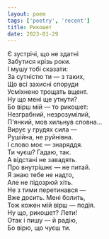 ```yaml
---
layout: poem
tags: ['poetry', 'recent']
title: Рикошет
date: 2023-01-29
---
```


Є зустрічі, що не здатні<br>
Забутися крізь роки.<br>
І мушу тобі сказати:<br>
За сутністю ти — з таких,<br>
Що всі захисні споруди<br>
Усміхнено трощать вщент.<br>
Ну що мені ще утнути?<br>
Бо вірш мій — то рикошет:<br>
Незграбний, незрозумілий,<br>
П'янкий, мов хильнув сповна...<br>
Вирує у грудях сила —<br>
Рушійна, не руйнівна.<br>
І слово моє — знаряддя.<br>
Ти чуєш? Гадаю, так.<br>
А відстані не завадять.<br>
Про внутрішнє — не питай.<br>
Я знаю тебе не надто,<br>
Але не підозрюй хіть.<br>
Не з тими перетинався —<br>
Вже досить. Мені болить,<br>
Тож кожен мій вірш — подія.<br>
Ну що, рикошет? Лети!<br>
Отак і пишу — й радію,<br>
Бо вірю, що чуєш ти.
